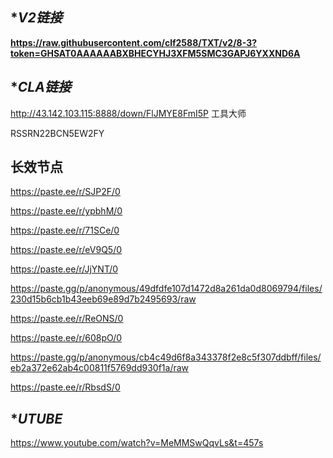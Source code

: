 ## **V2链接*

**https://raw.githubusercontent.com/clf2588/TXT/v2/8-3?token=GHSAT0AAAAAABXBHECYHJ3XFM5SMC3GAPJ6YXXND6A**

## **CLA链接*

http://43.142.103.115:8888/down/FlJMYE8FmI5P 工具大师

RSSRN22BCN5EW2FY

## **长效节点**

https://paste.ee/r/SJP2F/0

https://paste.ee/r/ypbhM/0

https://paste.ee/r/71SCe/0

https://paste.ee/r/eV9Q5/0

https://paste.ee/r/JjYNT/0

https://paste.gg/p/anonymous/49dfdfe107d1472d8a261da0d8069794/files/230d15b6cb1b43eeb69e89d7b2495693/raw

https://paste.ee/r/ReONS/0

https://paste.ee/r/608pO/0

https://paste.gg/p/anonymous/cb4c49d6f8a343378f2e8c5f307ddbff/files/eb2a372e62ab4c00811f5769dd930f1a/raw

https://paste.ee/r/RbsdS/0

## **UTUBE*

https://www.youtube.com/watch?v=MeMMSwQqvLs&t=457s


